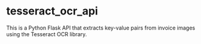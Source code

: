 # tesseract_ocr_api
This is a Python Flask API that extracts key-value pairs from invoice images using the Tesseract OCR library.

